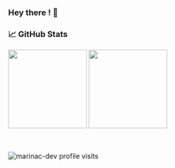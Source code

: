 ### Hey there ! 👋
### &#x1f4c8; GitHub Stats
<img height="160" src="https://github-readme-stats-marinac.vercel.app/api?username=marinac-dev&hide_border=true&theme=radical&show_icons=true&count_private=true"> <img height="160" src="https://github-readme-stats-marinac.vercel.app/api/top-langs/?username=marinac-dev&hide_border=true&theme=radical&langs_count=5&layout=compact">

<br>

<p> <img src="https://komarev.com/ghpvc/?username=marinac-dev&style=for-the-badge&color=blue" alt="marinac-dev profile visits"/></p>
